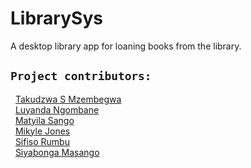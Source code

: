 # LibrarySys

A desktop library app for loaning books from the library.

## `Project contributors:`

&nbsp; [Takudzwa S Mzembegwa](https://github.com/TakudzwaMzembegwa)  
&nbsp; [Luyanda Ngombane](https://github.com/LuyandaNgombane)  
&nbsp; [Matyila Sango](https://github.com/MatyilaSango)  
&nbsp; [Mikyle Jones](https://github.com/MikyleJ1s)  
&nbsp; [Sifiso Rumbu](https://github.com/SifisoRumbu14)  
&nbsp; [Siyabonga Masango](https://github.com/SIYABONGAMASANGO)
